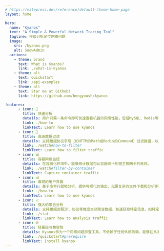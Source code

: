 ```yaml
---
# https://vitepress.dev/reference/default-theme-home-page
layout: home

hero:
  name: "Kyanos"
  text: "A Simple & Powerful Network Tracing Tool"
  tagline: 秒级分析定位网络问题
  image:
    src: /kyanos.png
    alt: SnowAdmin
  actions:
    - theme: brand
      text: What is Kyanos?
      link: ./what-is-kyanos
    - theme: alt
      text: Quickstart
      link: /api-examples
    - theme: alt
      text: Star me at Github!
      link: https://github.com/hengyoush/kyanos

features:
      - icon: 🚀
        title: 快速分析
        details: 用户只需一条命令即可快速查看机器的网络性能，包括MySQL、Redis等常用服务的网络延迟和数据传输大小
        link: ./how-to
        linkText: Learn how to use kyanos
      - icon: 🎯️
        title: 高级数据过滤
        details: 支持根据协议字段（如HTTP的Path或Redis的Command）过滤数据，以及根据进程PID、容器ID、K8s Pod名称等多维度筛选数据，提供更精确的问题定位。
        link: ./watch#how-to-filter
        linkText: Learn how to filter traffic
      - icon: 💻️
        title: 容器网络监控
        details: 在容器化环境中，能够统计数据包从容器网卡到宿主机网卡的耗时。
        link: ./watch#filter-by-container
        linkText: Capture container traffic
      - icon: 📊️
        title: 直观的用户界面
        details: 基于命令行就地分析，提供可视化的输出，无需复杂的文件下载和分析步骤。
        link: ./how-to
        linkText: Learn how to use kyanos
      - icon: 📈️
        title: 强大的聚合分析
        details: 支持根据远程IP、协议等维度自动聚合数据，快速获取特定信息，如特定IP的HTTP路径耗时情况。
        link: ./stat
        linkText: Learn how to analysis traffic
      - icon: 🌐️
        title: 轻量级与兼容性
        details: Kyanos作为一个网络问题排查工具，不依赖于任何外部依赖，能够在从3.10版本到最新版本的内核上运行
        link: ./quickstart#prerequire
        linkText: Install kyanos
---
```


